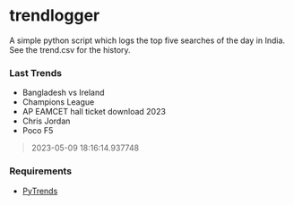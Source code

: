 # trendlogger
A simple python script which logs the top five searches of the day in India.<br>See the trend.csv for the history.<br>

<!-- Last Trends -->
### Last Trends
* Bangladesh vs Ireland
* Champions League
* AP EAMCET hall ticket download 2023
* Chris Jordan
* Poco F5
> 2023-05-09 18:16:14.937748

<!-- Requirements -->
### Requirements
* [PyTrends](https://github.com/dreyco676/pytrends)
